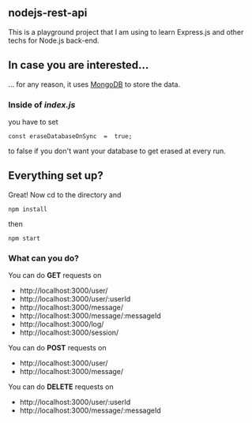 

## nodejs-rest-api
This is a playground project that I am using to learn Express.js and other techs for Node.js back-end.


## In case you are interested...
... for any reason, it uses [MongoDB](https://www.mongodb.com/download-center/community) to store the data.
 
### Inside of  *index.js*
you have to set 
 
	const eraseDatabaseOnSync  =  true;

to false if you don't want your database to get erased at every run.

## Everything set up?
Great! Now cd to the directory and
	
    npm install
then
	
    npm start

### What can you do?
You can do **GET** requests on 

 - http://localhost:3000/user/
 - http://localhost:3000/user/:userId
 - http://localhost:3000/message/
 - http://localhost:3000/message/:messageId
 - http://localhost:3000/log/
 - http://localhost:3000/session/

You can do **POST** requests on
 - http://localhost:3000/user/
 - http://localhost:3000/message/
 
You can do **DELETE** requests on
 - http://localhost:3000/user/:userId
 - http://localhost:3000/message/:messageId
